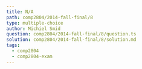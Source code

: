```yaml
---
title: N/A
path: comp2804/2014-fall-final/8
type: multiple-choice
author: Michiel Smid
question: comp2804/2014-fall-final/8/question.ts
solution: comp2804/2014-fall-final/8/solution.md
tags:
  - comp2804
  - comp2804-exam
---
```

